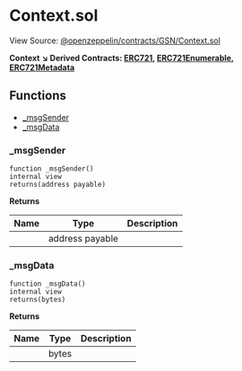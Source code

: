 # Context.sol

View Source: [@openzeppelin/contracts/GSN/Context.sol](https://github.com/Dapp-Wizards/Avastars-Contracts/blob/master/@openzeppelin/contracts/GSN/Context.sol)

**Context** 
**↘ Derived Contracts: [ERC721](ERC721.md), [ERC721Enumerable](ERC721Enumerable.md), [ERC721Metadata](ERC721Metadata.md)**

## **Functions**

- [_msgSender](#_msgsender)
- [_msgData](#_msgdata)

### _msgSender

```solidity
function _msgSender()
internal view
returns(address payable)
```

**Returns**

| Name        | Type           | Description  |
| ------------- |------------- | -----|
|  | address payable |  | 

### _msgData

```solidity
function _msgData()
internal view
returns(bytes)
```

**Returns**

| Name        | Type           | Description  |
| ------------- |------------- | -----|
|  | bytes |  | 


